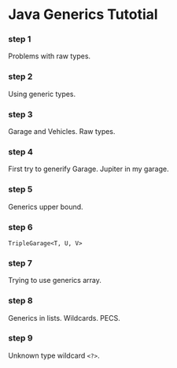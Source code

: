 # Java Generics Tutotial

### step 1

Problems with raw types.


### step 2

Using generic types.


### step 3

Garage and Vehicles. Raw types.


### step 4

First try to generify Garage. Jupiter in my garage.


### step 5

Generics upper bound.


### step 6

`TripleGarage<T, U, V>`


### step 7

Trying to use generics array.


### step 8

Generics in lists. Wildcards. PECS.


### step 9

Unknown type wildcard `<?>`.


